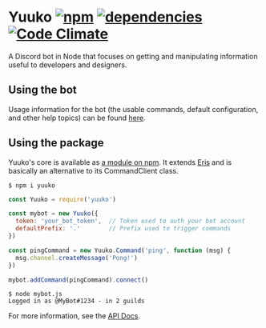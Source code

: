 # Yuuko [![npm](https://img.shields.io/npm/v/yuuko.svg)](https://www.npmjs.com/package/yuuko) [![dependencies](https://img.shields.io/david/Geo1088/yuuko.svg)](https://david-dm.org/geo1088/yuuko) [![Code Climate](https://img.shields.io/codeclimate/github/geo1088/Yuuko.svg)](https://codeclimate.com/github/geo1088/Yuuko)

A Discord bot in Node that focuses on getting and manipulating information useful to developers and designers.

## Using the bot

Usage information for the bot (the usable commands, default configuration, and other help topics) can be found [here](https://geo1088.github.io/yuuko).

## Using the package

Yuuko's core is available as [a module on npm](https://www.npmjs.com/package/yuuko). It extends [Eris](https://github.com/abalabahaha/eris) and is basically an alternative to its CommandClient class.

```
$ npm i yuuko
```

```js
const Yuuko = require('yuuko')

const mybot = new Yuuko({
  token: 'your_bot_token',  // Token used to auth your bot account
  defaultPrefix: '.'        // Prefix used to trigger commands
})

const pingCommand = new Yuuko.Command('ping', function (msg) {
  msg.channel.createMessage('Pong!')
})

mybot.addCommand(pingCommand).connect()
```

```
$ node mybot.js
Logged in as @MyBot#1234 - in 2 guilds
```

For more information, see the [API Docs](http://geo1088.github.io/yuuko/docs/).
